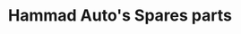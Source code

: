 ---
title: "Hammad Auto's Spares parts"
url: /karachi/hammad-autos-spares-parts/
shop: motorcycle
---